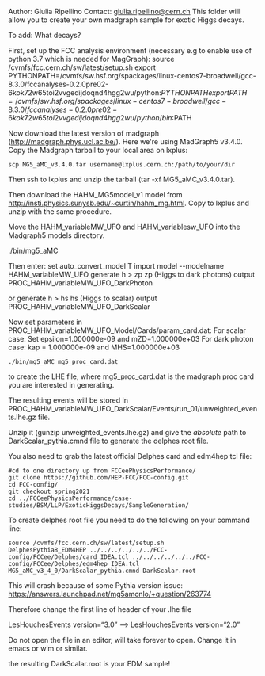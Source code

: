 Author: Giulia Ripellino
Contact: giulia.ripellino@cern.ch
This folder will allow you to create your own madgraph sample for exotic Higgs decays.

To add: What decays?

First, set up the FCC analysis environment (necessary e.g to enable use of python 3.7 which is needed for MagGraph):
source /cvmfs/fcc.cern.ch/sw/latest/setup.sh
export PYTHONPATH=/cvmfs/sw.hsf.org/spackages/linux-centos7-broadwell/gcc-8.3.0/fccanalyses-0.2.0pre02-6kok72w65toi2vvgedijdoqnd4hgg2wu/python:$PYTHONPATH
export PATH=/cvmfs/sw.hsf.org/spackages/linux-centos7-broadwell/gcc-8.3.0/fccanalyses-0.2.0pre02-6kok72w65toi2vvgedijdoqnd4hgg2wu/python/bin:$PATH

Now download the latest version of madgraph (http://madgraph.phys.ucl.ac.be/). Here we're using MadGraph5 v3.4.0. Copy the Madgraph tarball to your local area on lxplus:

```
scp MG5_aMC_v3.4.0.tar username@lxplus.cern.ch:/path/to/your/dir
```

Then ssh to lxplus and unzip the tarball (tar -xf MG5_aMC_v3.4.0.tar).

Then download the HAHM_MG5model_v1 model from http://insti.physics.sunysb.edu/~curtin/hahm_mg.html. Copy to lxplus and unzip with the same procedure.

Move the HAHM_variableMW_UFO and HAHM_variablesw_UFO into the Madgraph5 models directory.


./bin/mg5_aMC

Then enter:
set auto_convert_model T
import model --modelname HAHM_variableMW_UFO
generate h > zp zp (Higgs to dark photons)
output PROC_HAHM_variableMW_UFO_DarkPhoton

or
generate h > hs hs (Higgs to scalar)
output PROC_HAHM_variableMW_UFO_DarkScalar

Now set parameters in PROC_HAHM_variableMW_UFO_Model/Cards/param_card.dat:
For scalar case: Set epsilon=1.000000e-09 and mZD=1.000000e+03
For dark photon case: kap = 1.000000e-09 and MHS=1.000000e+03 

```
./bin/mg5_aMC mg5_proc_card.dat
```
to create the LHE file, where mg5_proc_card.dat is the madgraph proc card you are interested in generating.


The resulting events will be stored in  PROC_HAHM_variableMW_UFO_DarkScalar/Events/run_01/unweighted_events.lhe.gz file.

Unzip it (gunzip unweighted_events.lhe.gz) and give the *absolute* path to DarkScalar_pythia.cmnd file to generate the delphes root file.



You also need to grab the latest official Delphes card and edm4hep tcl file:
```
#cd to one directory up from FCCeePhysicsPerformance/
git clone https://github.com/HEP-FCC/FCC-config.git
cd FCC-config/
git checkout spring2021
cd ../FCCeePhysicsPerformance/case-studies/BSM/LLP/ExoticHiggsDecays/SampleGeneration/
```

To create delphes root file you need to do the following on your command line:

```
source /cvmfs/fcc.cern.ch/sw/latest/setup.sh
DelphesPythia8_EDM4HEP ../../../../../../FCC-config/FCCee/Delphes/card_IDEA.tcl ../../../../../../FCC-config/FCCee/Delphes/edm4hep_IDEA.tcl MG5_aMC_v3_4_0/DarkScalar_pythia.cmnd DarkScalar.root
```

This will crash because of some Pythia version issue: https://answers.launchpad.net/mg5amcnlo/+question/263774

Therefore change the first line of header of your .lhe file

LesHouchesEvents version=“3.0” —> LesHouchesEvents version=“2.0”

Do not open the file in an editor, will take forever to open. Change it in emacs or wim or similar.

the resulting DarkScalar.root is your EDM sample!

